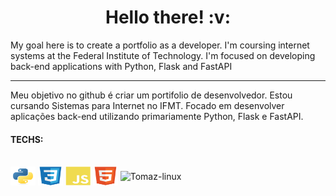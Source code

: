 <h1 align="center"> 
      Hello there!  :v:
</h1>
My goal here is to create a portfolio as a developer. I'm coursing internet systems at the Federal Institute of Technology. I'm focused on developing back-end applications with Python, Flask and FastAPI

<hr>
Meu objetivo no github é criar um portifolio de desenvolvedor. Estou cursando Sistemas para Internet no IFMT. Focado em desenvolver aplicações back-end utilizando primariamente Python, Flask e FastAPI.

<h4> TECHS:</h4>
<div style="display: inline_block"><br>
  <img align="center" alt="Tomaz-Python" height="30" width="40" src="https://raw.githubusercontent.com/devicons/devicon/master/icons/python/python-original.svg">
  <img align="center" alt="Tomaz-CSS" height="30" width="40" src="https://raw.githubusercontent.com/devicons/devicon/master/icons/css3/css3-original.svg">
  <img align="center" alt="Tomaz-Js" height="30" width="40" src="https://raw.githubusercontent.com/devicons/devicon/master/icons/javascript/javascript-plain.svg">
  <img align="center" alt="Tomaz-HTML" height="30" width="40" src="https://raw.githubusercontent.com/devicons/devicon/master/icons/html5/html5-original.svg">
  <img align="center" alt="Tomaz-linux" height="30" width="40" src="https://cdn.jsdelivr.net/gh/devicons/devicon/icons/linux/linux-original.svg">
</div>
